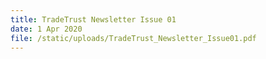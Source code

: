 ```yaml
---
title: TradeTrust Newsletter Issue 01
date: 1 Apr 2020
file: /static/uploads/TradeTrust_Newsletter_Issue01.pdf
---
```

